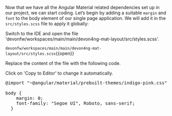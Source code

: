 Now that we have all the Angular Material related dependencies set up in our project, we can start coding. Let’s begin by adding a suitable `margin` and `font` to the body element of our single page application. We will add it in the `src/styles.scss` file to apply it globally:


Switch to the IDE and open the file 'devonfw/workspaces/main/main/devon4ng-mat-layout/src/styles.scss'.

`devonfw/workspaces/main/main/devon4ng-mat-layout/src/styles.scss`{{open}}


Replace the content of the file with the following code.


Click on 'Copy to Editor' to change it automatically.

<pre class="file" data-filename="devonfw/workspaces/main/main/devon4ng-mat-layout/src/styles.scss" data-target="replace" data-marker="">
@import &#34;~@angular/material/prebuilt-themes/indigo-pink.css&#34;;

body {
    margin: 0;
    font-family: &#34;Segoe UI&#34;, Roboto, sans-serif;
  }</pre>

